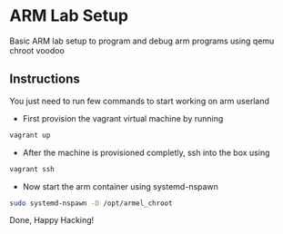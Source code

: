 # ARM Lab Setup

Basic ARM lab setup to program and debug arm programs using qemu chroot voodoo

## Instructions
You just need to run few commands to start working on arm userland

- First provision the vagrant virtual machine by running
```bash
vagrant up
```

- After the machine is provisioned completly, ssh into the box using
```bash
vagrant ssh
```

- Now start the arm container using systemd-nspawn
```bash
sudo systemd-nspawn -D /opt/armel_chroot
```

Done, Happy Hacking!
